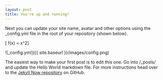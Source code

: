 ```yaml
---
layout: post
title: You're up and running!
---
```


Next you can update your site name, avatar and other options using the _config.yml file in the root of your repository (shown below).

\[ f(x) = x^2\]

![_config.yml]({{ site.baseurl }}/images/config.png)

The easiest way to make your first post is to edit this one. Go into /_posts/ and update the Hello World markdown file. For more instructions head over to the [Jekyll Now repository](https://github.com/barryclark/jekyll-now) on GitHub.
